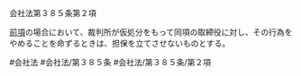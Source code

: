 会社法第３８５条第２項

[前項](会社法＿＿＿＿第３８５条第１項)の場合において、裁判所が仮処分をもって同項の取締役に対し、その行為をやめることを命ずるときは、担保を立てさせないものとする。

#会社法
#会社法/第３８５条
#会社法/第３８５条/第２項
